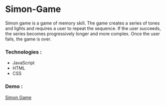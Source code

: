 # Simon-Game

Simon game is a game of memory skill. The game creates a series of tones and lights and requires a user to repeat the sequence. If the user succeeds, the series becomes progressively longer and more complex. Once the user fails, the game is over.

### Technologies : 

* JavaScript
* HTML
* CSS

### Demo : 

[Simon Game](https://tanishk2298.github.io/Simon-Game/)
